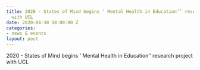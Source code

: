 ```yaml
---
title: 2020 - States of Mind begins ‘ Mental Health in Education’’ research project
  with UCL
date: 2020-04-30 18:00:00 Z
categories:
- news & events
layout: post
---
```


2020 - States of Mind begins ‘ Mental Health in Education’’ research project with UCL

